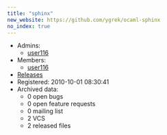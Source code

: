 ```yaml
---
title: "sphinx"
new_website: https://github.com/ygrek/ocaml-sphinx
no_index: true
---
```


* Admins:
  * [user116](/users/user116)
* Members:
  * [user116](/users/user116)
* [Releases](https://download.ocamlcore.org/sphinx)
* Registered: 2010-10-01 08:30:41
* Archived data:
  * 0 open bugs
  * 0 open feature requests
  * 0 mailing list
  * 2 VCS
  * 2 released files
